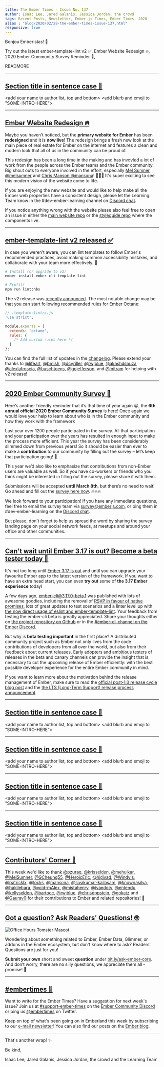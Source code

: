 ```yaml
---
title: The Ember Times - Issue No. 137
author: Isaac Lee, Jared Galanis, Jessica Jordan, the crowd
tags: Recent Posts, Newsletter, Ember.js Times, Ember Times, 2020
alias : "blog/2020/02/28-the-ember-times-issue-137.html"
responsive: true
---
```


Bonjou Emberistas! 🐹

Try out the latest ember-template-lint v2 ✅,
Ember Website Redesign 🔥,
2020 Ember Community Survey Reminder 📝,
<SOME-INTRO-HERE-TO-KEEP-THEM-SUBSCRIBERS-READING>

READMORE

---

## [Section title in sentence case 🐹](#section-url)

<change section title emoji>
<consider adding some bold to your paragraph>

<add your name to author list, top and bottom>
<add blurb and emoji to "SOME-INTRO-HERE">

---

## [Ember Website Redesign 🔥](https://emberjs.com/)

Maybe you haven't noticed, but the **primary website for Ember** has been **redesigned** and it is **now live**! The redesign brings a fresh new look at the main piece of real estate for Ember on the internet and features a clean and modern look that all of us in the community can be proud of.

This redesign has been a long time in the making and has invovled a lot of work from the people across the Ember teams and the Ember community. Big shout outs to everyone involved in the effort, especially [Mel Sumner @melsumner](https://github.com/MelSumner) and [Chris Manson @mansona](https://github.com/mansona)! 🎉🎉🎉 It's super exciting to see this modern vision of the website come to life.

If you are enjoying the new website and would like to help make all the Ember web properties have a consistent design, please let the Learning Team know in the #dev-ember-learning channel on [Discord chat](https://discordapp.com/invite/emberjs).

If you notice anything wrong with the website please also feel free to open an issue in either the [main website repo](https://github.com/ember-learn/ember-website/) or the [styleguide repo](https://github.com/ember-learn/ember-styleguide) where the components live.

---

## [ember-template-lint v2 released ✅](https://twitter.com/rwjblue/status/1231372429286608902)

In case you weren't aware, you can lint templates to follow Ember's recommended practices, avoid making common accessibility mistakes, and collaborate with your team more effectively. 💯

```bash
# Install (or upgrade to v2)
ember install ember-cli-template-lint

# Profit!
npm run lint:hbs
```

The v2 release was [recently announced](https://twitter.com/rwjblue/status/1231372429286608902). The most notable change may be that you can start following recommended rules for Ember Octane:

```javascript
// .template-lintrc.js
'use strict';

module.exports = {
  extends: 'octane',
  rules: {
    /* Add custom rules here */
  }
};
```

You can find the full list of updates in the [changelog](https://github.com/ember-template-lint/ember-template-lint/releases/tag/v2.0.0). Please extend your thanks to [@lifeart](https://github.com/lifeart), [@bmish](https://github.com/bmish), [@dcyriller](https://github.com/dcyriller), [@rwjblue](https://github.com/rwjblue), [@akashdsouza](https://github.com/akashdsouza), [@alexlafroscia](https://github.com/alexlafroscia), [@buschtoens](https://github.com/buschtoens), [@gojefferson](https://github.com/gojefferson), and [@initram](https://github.com/initram) for helping with v2 release!

---

## [2020 Ember Community Survey 📝](https://tilde.wufoo.com/forms/2020-emberjs-community-survey/)

Here's another friendly reminder that it’s that time of year again 😀, the **6th annual official 2020 Ember Community Survey** is here! Once again we would love your help to learn about who is in the Ember community and how they work with the framework

Last year over 1200 people participated in the survey. All that participation and your participation over the years has resulted in enough input to make the process more efficient. This year the survey has been considerably slimmed down from previous years! So it should be easier than ever to make a **contribution** to our community by filling out the survey – let’s keep that participation going! 🎉

This year we’d also like to emphasize that contributions from non-Ember users are valuable as well. So if you have co-workers or friends who you think might be interested in filling out the survey, please share it with them.

Submissions will be accepted **until March 8th**, but there’s no need to wait! Go ahead and fill out the [survey here now](https://tilde.wufoo.com/forms/2020-emberjs-community-survey/). 🔥🔥🔥

We look forward to your participation! If you have any immediate questions, feel free to email the survey team via survey@emberjs.com, or ping them in #dev-ember-learning on the [Discord chat](https://discordapp.com/invite/emberjs).

But please, don't forget to help us spread the word by sharing the survey landing page on your social network feeds, at meetups and around your office and other communities.

---

## [Can't wait until Ember 3.17 is out? Become a beta tester today 🧪](https://github.com/ember-cli/ember-cli/releases/tag/v3.17.0-beta.1)

It's not too long until [Ember 3.17 is out](https://emberjs.com/releases/) and until you can upgrade your favourite
Ember app to the latest version of the framework. If you want to have an extra head start, you can even **try out** some of
**the 3.17 Ember experience** today!

A few days ago, [ember-cli@3.17.0-beta.1](https://github.com/ember-cli/ember-cli/releases/tag/v3.17.0-beta.1) was published with lots of awesome goodies, including the removal of [RSVP in favour of native promises](https://github.com/ember-cli/ember-cli/pull/9041), lots of great updates to test scenarios and a linter level up with [the now direct usage of eslint and ember-template-lint](https://github.com/ember-cli/ember-cli/pull/9009). Your feedback from testing the ember-cli beta is greatly appreciated. Share your thoughts either on [the project repository on Github](https://github.com/ember-cli/ember-cli/) or in the [#ember-cli channel on the Ember Discord](https://discordapp.com/invite/emberjs).

But why is **beta testing important** in the first place? A distributed community project such as Ember not only lives from the code contributions of developers from all over the world, but also from their feedback about current releases. Early adopters and ambitious testers of releases in the beta and canary channels can provide the insight that is necessary to cut the upcoming release of Ember efficiently: with the best possible developer experience for the entire Ember community in mind.

If you want to learn more about the motivation behind the release management of Ember, make sure to read the [official post-1.0 release cycle blog post](https://blog.emberjs.com/2013/09/06/new-ember-release-process.html) and the [the LTS (Long-Term Support) release process announcement](https://blog.emberjs.com/2016/02/25/announcing-embers-first-lts.html).



---

## [Section title in sentence case 🐹](#section-url)

<change section title emoji>
<consider adding some bold to your paragraph>

<add your name to author list, top and bottom>
<add blurb and emoji to "SOME-INTRO-HERE">

---

## [Section title in sentence case 🐹](#section-url)

<change section title emoji>
<consider adding some bold to your paragraph>

<add your name to author list, top and bottom>
<add blurb and emoji to "SOME-INTRO-HERE">

---

## [Section title in sentence case 🐹](#section-url)

<change section title emoji>
<consider adding some bold to your paragraph>

<add your name to author list, top and bottom>
<add blurb and emoji to "SOME-INTRO-HERE">

---

## [Section title in sentence case 🐹](#section-url)

<change section title emoji>
<consider adding some bold to your paragraph>

<add your name to author list, top and bottom>
<add blurb and emoji to "SOME-INTRO-HERE">

---

## [Contributors' Corner 👏](https://guides.emberjs.com/release/contributing/repositories/)

<p>This week we'd like to thank <a href="https://github.com/pzuraq" target="gh-user">@pzuraq</a>, <a href="https://github.com/krisselden" target="gh-user">@krisselden</a>, <a href="https://github.com/mehulkar" target="gh-user">@mehulkar</a>, <a href="https://github.com/MelSumner" target="gh-user">@MelSumner</a>, <a href="https://github.com/GCheung55" target="gh-user">@GCheung55</a>, <a href="https://github.com/HeroicEric" target="gh-user">@HeroicEric</a>, <a href="https://github.com/hjdivad" target="gh-user">@hjdivad</a>, <a href="https://github.com/Windvis" target="gh-user">@Windvis</a>, <a href="https://github.com/patricklx" target="gh-user">@patricklx</a>, <a href="https://github.com/locks" target="gh-user">@locks</a>, <a href="https://github.com/mansona" target="gh-user">@mansona</a>, <a href="https://github.com/sivakumar-kailasam" target="gh-user">@sivakumar-kailasam</a>, <a href="https://github.com/knownasilya" target="gh-user">@knownasilya</a>, <a href="https://github.com/hakilebara" target="gh-user">@hakilebara</a>, <a href="https://github.com/void-mAlex" target="gh-user">@void-mAlex</a>, <a href="https://github.com/mistahenry" target="gh-user">@mistahenry</a>, <a href="https://github.com/ivandotv" target="gh-user">@ivandotv</a>, <a href="https://github.com/entendu" target="gh-user">@entendu</a>, <a href="https://github.com/kellyselden" target="gh-user">@kellyselden</a>, <a href="https://github.com/bartocc" target="gh-user">@bartocc</a>, <a href="https://github.com/rwjblue" target="gh-user">@rwjblue</a>, <a href="https://github.com/chriseppstein" target="gh-user">@chriseppstein</a>, <a href="https://github.com/gokatz" target="gh-user">@gokatz</a> and <a href="https://github.com/Gaurav0" target="gh-user">@Gaurav0</a>  for their contributions to Ember and related repositories! 💖</p>

---

## [Got a question? Ask Readers' Questions! 🤓](https://docs.google.com/forms/d/e/1FAIpQLScqu7Lw_9cIkRtAiXKitgkAo4xX_pV1pdCfMJgIr6Py1V-9Og/viewform)

<div class="blog-row">
  <img class="float-right small transparent padded" alt="Office Hours Tomster Mascot" title="Readers' Questions" src="/images/tomsters/officehours.png" />

  <p>Wondering about something related to Ember, Ember Data, Glimmer, or addons in the Ember ecosystem, but don't know where to ask? Readers’ Questions are just for you!</p>

  <p><strong>Submit your own</strong> short and sweet <strong>question</strong> under <a href="https://bit.ly/ask-ember-core" target="rq">bit.ly/ask-ember-core</a>. And don’t worry, there are no silly questions, we appreciate them all - promise! 🤞</p>
</div>

---

## [#embertimes 📰](https://blog.emberjs.com/tags/newsletter.html)

Want to write for the Ember Times? Have a suggestion for next week's issue? Join us at [#support-ember-times](https://discordapp.com/channels/480462759797063690/485450546887786506) on the [Ember Community Discord](https://discordapp.com/invite/zT3asNS) or ping us [@embertimes](https://twitter.com/embertimes) on Twitter.

Keep on top of what's been going on in Emberland this week by subscribing to our [e-mail newsletter](https://the-emberjs-times.ongoodbits.com/)! You can also find our posts on the [Ember blog](https://emberjs.com/blog/tags/newsletter.html).

---

That's another wrap! ✨

Be kind,

Isaac Lee, Jared Galanis, Jessica Jordan, the crowd and the Learning Team
